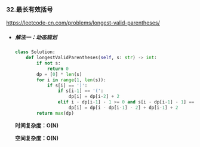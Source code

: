 ### 32.最长有效括号

https://leetcode-cn.com/problems/longest-valid-parentheses/

- ##### 解法一：动态规划

  ```python
  class Solution:
      def longestValidParentheses(self, s: str) -> int:
          if not s:
              return 0
          dp = [0] * len(s)
          for i in range(1, len(s)):
              if s[i] == ')':
                  if s[i-1] == '(':
                      dp[i] = dp[i-2] + 2
                  elif i - dp[i-1] - 1 >= 0 and s[i - dp[i-1] - 1] == '(':
                      dp[i] = dp[i - dp[i-1] - 2] + dp[i-1] + 2
          return max(dp)
  ```

  **时间复杂度：O(N)**

  **空间复杂度：O(N)**